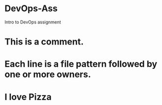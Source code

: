 # DevOps-Ass
Intro to DevOps assignment
# This is a comment.
# Each line is a file pattern followed by one or more owners.
# I love Pizza
